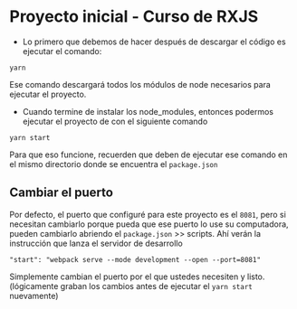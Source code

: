 # Proyecto inicial - Curso de RXJS

* Lo primero que debemos de hacer después de descargar el código es ejecutar el comando:

```
yarn
```

Ese comando descargará todos los módulos de node necesarios para ejecutar el proyecto.

* Cuando termine de instalar los node_modules, entonces podermos ejecutar el proyecto de con el siguiente comando

```
yarn start
```

Para que eso funcione, recuerden que deben de ejecutar ese comando en el mismo directorio donde se encuentra el ```package.json```

## Cambiar el puerto

Por defecto, el puerto que configuré para este proyecto es el ```8081```, pero si necesitan cambiarlo porque pueda que ese puerto lo use su computadora, pueden cambiarlo abriendo el ```package.json``` >> scripts. Ahí verán la instrucción que lanza el servidor de desarrollo

```
"start": "webpack serve --mode development --open --port=8081"
```

Simplemente cambian el puerto por el que ustedes necesiten y listo. (lógicamente graban los cambios antes de ejecutar el ```yarn start``` nuevamente)
